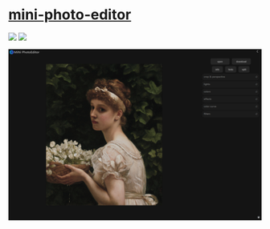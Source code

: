 # [mini-photo-editor](https://github.com/xdadda/mini-photo-editor)

![](https://img.shields.io/github/license/xdadda/mini-photo-editor) ![](https://img.shields.io/github/last-commit/scillidan/mini-img-editor/main?label=last%20commit%20(fork))

![mini-photo-editor](/_image/optWeb/mini-photo-editor.png)
